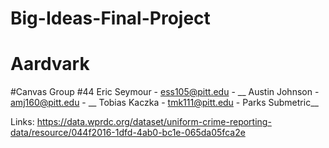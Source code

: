 # Big-Ideas-Final-Project
# Aardvark
#Canvas Group #44
Eric Seymour - ess105@pitt.edu - __
Austin Johnson - amj160@pitt.edu - __
Tobias Kaczka - tmk111@pitt.edu - Parks Submetric__

Links:
https://data.wprdc.org/dataset/uniform-crime-reporting-data/resource/044f2016-1dfd-4ab0-bc1e-065da05fca2e
